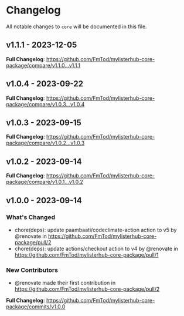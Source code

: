 # Changelog

All notable changes to `core` will be documented in this file.

## v1.1.1 - 2023-12-05

**Full Changelog**: https://github.com/FmTod/mylisterhub-core-package/compare/v1.1.0...v1.1.1

## v1.0.4 - 2023-09-22

**Full Changelog**: https://github.com/FmTod/mylisterhub-core-package/compare/v1.0.3...v1.0.4

## v1.0.3 - 2023-09-15

**Full Changelog**: https://github.com/FmTod/mylisterhub-core-package/compare/v1.0.2...v1.0.3

## v1.0.2 - 2023-09-14

**Full Changelog**: https://github.com/FmTod/mylisterhub-core-package/compare/v1.0.1...v1.0.2

## v1.0.0 - 2023-09-14

### What's Changed

- chore(deps): update paambaati/codeclimate-action action to v5 by @renovate in https://github.com/FmTod/mylisterhub-core-package/pull/2
- chore(deps): update actions/checkout action to v4 by @renovate in https://github.com/FmTod/mylisterhub-core-package/pull/1

### New Contributors

- @renovate made their first contribution in https://github.com/FmTod/mylisterhub-core-package/pull/2

**Full Changelog**: https://github.com/FmTod/mylisterhub-core-package/commits/v1.0.0
